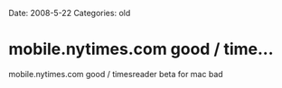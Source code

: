 Date: 2008-5-22
Categories: old

# mobile.nytimes.com good / time...

mobile.nytimes.com good / timesreader beta for mac bad
